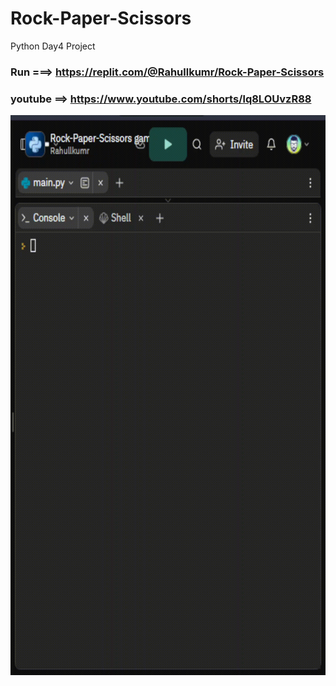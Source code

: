 # Rock-Paper-Scissors
Python Day4 Project

### Run ===>  https://replit.com/@Rahullkumr/Rock-Paper-Scissors
### youtube ==> https://www.youtube.com/shorts/lq8LOUvzR88
![](rps.gif)
